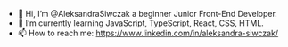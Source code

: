- 👋 Hi, I’m @AleksandraSiwczak a beginner Junior Front-End Developer.
- 🌱 I’m currently learning JavaScript, TypeScript,  React, CSS, HTML.
- 📫 How to reach me: https://www.linkedin.com/in/aleksandra-siwczak/

<!---
AleksandraSiwczak/AleksandraSiwczak is a ✨ special ✨ repository because its `README.md` (this file) appears on your GitHub profile.
You can click the Preview link to take a look at your changes.
--->
